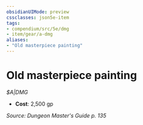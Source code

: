 ```yaml
---
obsidianUIMode: preview
cssclasses: json5e-item
tags:
- compendium/src/5e/dmg
- item/gear/a-dmg
aliases: 
- "Old masterpiece painting"
---
```

# Old masterpiece painting
*$A|DMG*  

- **Cost**: 2,500 gp

*Source: Dungeon Master's Guide p. 135*